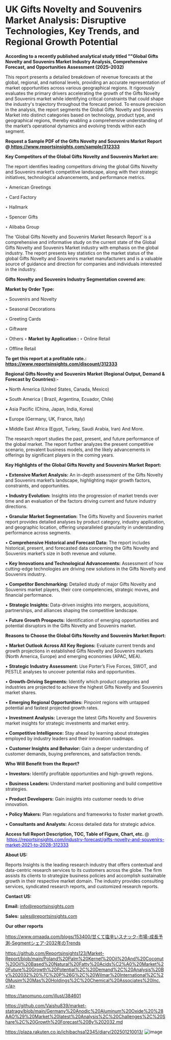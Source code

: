 # UK Gifts Novelty and Souvenirs Market Analysis: Disruptive Technologies, Key Trends, and Regional Growth Potential

<strong>According to a recently published analytical study titled ""Global Gifts Novelty and Souvenirs Market Industry Analysis, Comprehensive Forecast, and Opportunities Assessment (2025–2032)</strong>

This report presents a detailed breakdown of revenue forecasts at the global, regional, and national levels, providing an accurate representation of market opportunities across various geographical regions. It rigorously evaluates the primary drivers accelerating the growth of the Gifts Novelty and Souvenirs market while identifying critical constraints that could shape the industry's trajectory throughout the forecast period. To ensure precision in the analysis, the report segments the Global Gifts Novelty and Souvenirs Market into distinct categories based on technology, product type, and geographical regions, thereby enabling a comprehensive understanding of the market’s operational dynamics and evolving trends within each segment.

<strong>Request a Sample PDF of the Gifts Novelty and Souvenirs Market Report </strong><strong>@<a href=https://www.reportsinsights.com/sample/312333 style=color:#0000ff;> https://www.reportsinsights.com/sample/312333</a></strong></font>

<strong>Key Competitors of the Global Gifts Novelty and Souvenirs Market are:</strong>

The report identifies leading competitors driving the global Gifts Novelty and Souvenirs market’s competitive landscape, along with their strategic initiatives, technological advancements, and performance metrics.

‣ American Greetings

‣ Card Factory

‣ Hallmark

‣ Spencer Gifts

‣ Alibaba Group

The ‘Global Gifts Novelty and Souvenirs Market Research Report’ is a comprehensive and informative study on the current state of the Global Gifts Novelty and Souvenirs Market industry with emphasis on the global industry. The report presents key statistics on the market status of the global Gifts Novelty and Souvenirs market manufacturers and is a valuable source of guidance and direction for companies and individuals interested in the industry.

<strong>Gifts Novelty and Souvenirs Industry Segmentation covered are:</strong>

<strong>Market by Order Type: </strong>

‣ Souvenirs and Novelty

‣ Seasonal Decorations

‣ Greeting Cards

‣ Giftware

‣ Others
‣ 
<strong>Market by Application :</strong>
‣ Online Retail

‣ Offline Retail

<strong>To get this report at a profitable rate.: <a href=https://www.reportsinsights.com/discount/312333 style=color:#0000ff;>https://www.reportsinsights.com/discount/312333</a></strong></font>

<strong>Regional Gifts Novelty and Souvenirs Market (Regional Output, Demand &amp; Forecast by Countries):-</strong>

• North America (United States, Canada, Mexico)

• South America ( Brazil, Argentina, Ecuador, Chile)

• Asia Pacific (China, Japan, India, Korea)

• Europe (Germany, UK, France, Italy)

• Middle East Africa (Egypt, Turkey, Saudi Arabia, Iran) And More.

The research report studies the past, present, and future performance of the global market. The report further analyzes the present competitive scenario, prevalent business models, and the likely advancements in offerings by significant players in the coming years.

<strong>Key Highlights of the Global Gifts Novelty and Souvenirs Market Report:</strong>

• <strong>Extensive Market Analysis:</strong> An in-depth assessment of the Gifts Novelty and Souvenirs market’s landscape, highlighting major growth factors, constraints, and opportunities.

• <strong>Industry Evolution:</strong> Insights into the progression of market trends over time and an evaluation of the factors driving current and future industry directions.

• <strong>Granular Market Segmentation:</strong> The Gifts Novelty and Souvenirs market report provides detailed analyses by product category, industry application, and geographic location, offering unparalleled granularity in understanding performance across segments.

• <strong>Comprehensive Historical and Forecast Data:</strong> The report includes historical, present, and forecasted data concerning the Gifts Novelty and Souvenirs market’s size in both revenue and volume.

• <strong>Key Innovations and Technological Advancements:</strong> Assessment of how cutting-edge technologies are driving new solutions in the Gifts Novelty and Souvenirs industry.

• <strong>Competitor Benchmarking:</strong> Detailed study of major Gifts Novelty and Souvenirs market players, their core competencies, strategic moves, and financial performance.

• <strong>Strategic Insights:</strong> Data-driven insights into mergers, acquisitions, partnerships, and alliances shaping the competitive landscape.

• <strong>Future Growth Prospects:</strong> Identification of emerging opportunities and potential disruptors in the Gifts Novelty and Souvenirs market.

<strong>Reasons to Choose the Global Gifts Novelty and Souvenirs Market Report:</strong>

• <strong>Market Outlook Across All Key Regions:</strong> Evaluate current trends and growth projections in established Gifts Novelty and Souvenirs markets (North America, Europe) and emerging economies (APAC, MEA).

• <strong>Strategic Industry Assessment:</strong> Use Porter’s Five Forces, SWOT, and PESTLE analyses to uncover potential risks and opportunities.

• <strong>Growth-Driving Segments:</strong> Identify which product categories and industries are projected to achieve the highest Gifts Novelty and Souvenirs market shares.

• <strong>Emerging Regional Opportunities:</strong> Pinpoint regions with untapped potential and fastest projected growth rates.

• <strong>Investment Analysis:</strong> Leverage the latest Gifts Novelty and Souvenirs market insights for strategic investments and market entry.

• <strong>Competitive Intelligence:</strong> Stay ahead by learning about strategies employed by industry leaders and their innovation roadmaps.

• <strong>Customer Insights and Behavior:</strong> Gain a deeper understanding of customer demands, buying preferences, and satisfaction trends.

<strong>Who Will Benefit from the Report?</strong>

• <strong>Investors:</strong> Identify profitable opportunities and high-growth regions.

• <strong>Business Leaders:</strong> Understand market positioning and build competitive strategies.

• <strong>Product Developers:</strong> Gain insights into customer needs to drive innovation.

• <strong>Policy Makers:</strong> Plan regulations and frameworks to foster market growth.

• <strong>Consultants and Analysts:</strong> Access detailed data for strategic advice.
</ul>
<strong>Access full Report Description, TOC, Table of Figure, Chart, etc. </strong>@  <a href=https://reportsinsights.com/industry-forecast/gifts-novelty-and-souvenirs-market-2021-to-2028-312333 style=color:#0000ff;>https://reportsinsights.com/industry-forecast/gifts-novelty-and-souvenirs-market-2021-to-2028-312333</a></font>

<strong><strong>About US</strong>:</strong>

Reports Insights is the leading research industry that offers contextual and data-centric research services to its customers across the globe. The firm assists its clients to strategize business policies and accomplish sustainable growth in their respective market domain. The industry provides consulting services, syndicated research reports, and customized research reports.

<strong>Contact US:</strong>

<p class=""""><b>Email:</b> <a href=mailto:info@reportsinsights.com>info@reportsinsights.com</a></p>
<p class=""""><b>Sales:</b> <a href=mailto:sales@reportsinsights.com>sales@reportsinsights.com</a></p>

<strong>Our other reports</strong>

<a href=https://www.omaada.com/blogs/153400/甘くて塩辛いスナック-市場-成長予測-Segmentシェア-2032年のTrends>https://www.omaada.com/blogs/153400/甘くて塩辛いスナック-市場-成長予測-Segmentシェア-2032年のTrends</a>

<a href=https://github.com/Reportsinsights123/Market-Report/blob/main/Poland%20Palm%20Kernel%20Oil%20And%20Coconut%20Oil%20Based%20Natural%20Fatty%20Acids%C2%A0%20Market%20Future%20Growth%20Potential%2C%20Demand%2C%20Analysis%20By%202032%20%7C%20P%26G%2C%20Wilmar%20International%2C%20Musim%20Mas%20Holdings%2C%20Chemical%20Associates%20Inc.>https://github.com/Reportsinsights123/Market-Report/blob/main/Poland%20Palm%20Kernel%20Oil%20And%20Coconut%20Oil%20Based%20Natural%20Fatty%20Acids%C2%A0%20Market%20Future%20Growth%20Potential%2C%20Demand%2C%20Analysis%20By%202032%20%7C%20P%26G%2C%20Wilmar%20International%2C%20Musim%20Mas%20Holdings%2C%20Chemical%20Associates%20Inc.</a>

<a href=https://tanomuno.com/illust/384601>https://tanomuno.com/illust/384601</a>

<a href=https://github.com/Vaishu839/market-statragy/blob/main/Germany%20Anodic%20Aluminum%20Oxide%20%28AAO%29%20Market%20latest%20Analysis%2C%20Challenges%2C%20Share%2C%20Growth%20Forecast%20By%202032.md>https://github.com/Vaishu839/market-statragy/blob/main/Germany%20Anodic%20Aluminum%20Oxide%20%28AAO%29%20Market%20latest%20Analysis%2C%20Challenges%2C%20Share%2C%20Growth%20Forecast%20By%202032.md</a>

<a href=https://plaza.rakuten.co.jp/ichibachsa12345/diary/202501210013/>https://plaza.rakuten.co.jp/ichibachsa12345/diary/202501210013/</a>
![image](https://github.com/user-attachments/assets/4947aa7f-19bc-4f12-a98c-39e46e6fe341)
